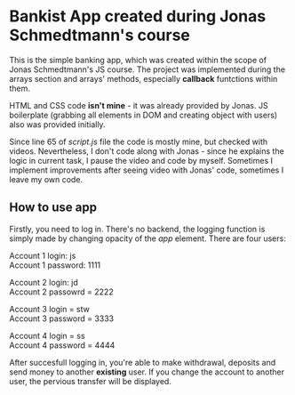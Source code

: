 # Bankist App created during Jonas Schmedtmann's course

This is the simple banking app, which was created within the scope of Jonas Schmedtmann's JS course. The project was implemented during the arrays section and arrays' methods, especially **callback** funtctions within them.

HTML and CSS code **isn't mine** - it was already provided by Jonas.
JS boilerplate (grabbing all elements in DOM and creating object with users) also was provided initially.

Since line 65 of _script.js_ file the code is mostly mine, but checked with videos. Nevertheless, I don't code along with Jonas - since he explains the logic in current task, I pause the video and code by myself. Sometimes I implement improvements after seeing video with Jonas' code, sometimes I leave my own code.

## How to use app

Firstly, you need to log in. There's no backend, the logging function is simply made by changing opacity of the _app_ element.
There are four users:

Account 1 login: js  
Account 1 password: 1111  

Account 2 login: jd  
Account 2 passowrd = 2222  

Account 3 login = stw  
Account 3 password = 3333  

Account 4 login = ss  
Account 4 password = 4444  

After succesfull logging in, you're able to make withdrawal, deposits and send money to another **existing** user. If you change the account to another user, the pervious transfer will be displayed.

